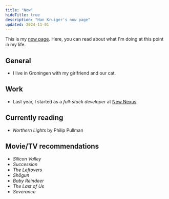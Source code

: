 ```yaml
---
title: "Now"
hideTitle: true
description: "Han Kruiger's now page"
updated: 2024-11-01
---
```


This is my [now page](https://nownownow.com/about).
Here, you can read about what I'm doing at this point in my life.

## General

- I live in Groningen with my girlfriend and our cat. 

## Work

- Last year, I started as a *full-stack developer* at [New Nexus](https://newnexus.nl/).

## Currently reading

- *Northern Lights* by Philip Pullman

## Movie/TV recommendations

- *Silicon Valley*
- *Succession*
- *The Leftovers*
- *Shōgun*
- *Baby Reindeer*
- *The Last of Us*
- *Severance*
